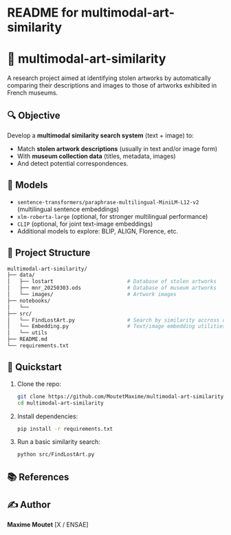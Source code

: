 # README for multimodal-art-similarity

# 🎨 multimodal-art-similarity

A research project aimed at identifying stolen artworks by automatically comparing their descriptions and images to those of artworks exhibited in French museums.

## 🔍 Objective

Develop a **multimodal similarity search system** (text + image) to:
- Match **stolen artwork descriptions** (usually in text and/or image form)
- With **museum collection data** (titles, metadata, images)
- And detect potential correspondences.

## 🧠 Models

- `sentence-transformers/paraphrase-multilingual-MiniLM-L12-v2` (multilingual sentence embeddings)
- `xlm-roberta-large` (optional, for stronger multilingual performance)
- `CLIP` (optional, for joint text-image embeddings)
- Additional models to explore: BLIP, ALIGN, Florence, etc.

## 📁 Project Structure

```bash
multimodal-art-similarity/
├── data/
│   ├── lostart                        # Database of stolen artworks
│   ├── mnr_20250303.ods               # Database of museum artworks
│   └── images/                        # Artwork images
├── notebooks/
│   └── 
├── src/
│   └── FindLostArt.py                 # Search by similarity accross databases
│   └── Embedding.py                   # Text/image embedding utilities
│   └── utils
├── README.md
└── requirements.txt
```

## 🚀 Quickstart

1. Clone the repo:
   ```bash
   git clone https://github.com/MoutetMaxime/multimodal-art-similarity.git
   cd multimodal-art-similarity
   ```

3. Install dependencies:
   ```bash
   pip install -r requirements.txt
   ```

5. Run a basic similarity search:
   ```bash
   python src/FindLostArt.py
   ```

## 📚 References

## ✍️ Author

**Maxime Moutet**  [X / ENSAE]
